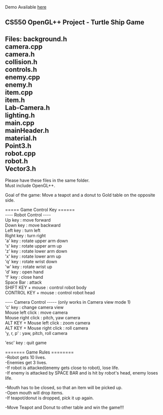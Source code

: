 Demo Available [here](https://youtu.be/wLyZOcGfMw4)


CS550 OpenGL++ Project - Turtle Ship Game
---------------------
Files:
background.h  
camera.cpp  
camera.h  
collision.h  
controls.h  
enemy.cpp  
enemy.h  
item.cpp  
item.h  
Lab-Camera.h  
lighting.h  
main.cpp  
mainHeader.h  
material.h  
Point3.h  
robot.cpp  
robot.h  
Vector3.h  
----------------------
Please have these files in the same folder.  
Must include OpenGL++.  



Goal of the game: Move a teapot and a donut to Gold table on the opposite side.  

===== Game Control Key ======  
---- Robot Control ----  
Up key : move forward  
Down key : move backward  
Left key : turn left  
Right key : turn right  
'a' key : rotate upper arm down  
's' key : rotate upper arm up  
'z' key : rotate lower arm down  
'x' key : rotate lower arm up  
'q' key : rotate wrist down  
'w' key : rotate wrist up  
'd' key : open hand  
'f' key : close hand   
Space Bar : attack  
SHIFT KEY + mouse : control robot body  
CONTROL KEY + mouse : control robot head  


---- Camera Control ----- (only works in Camera view mode 1)  
'c' key : change camera view  
Mouse left click : move camera  
Mouse right click : pitch, yaw camera  
ALT KEY + Mouse left click : zoom camera  
ALT KEY + Mouse right click : roll camera  
'y, r, p' : yaw, pitch, roll camera  


'esc' key : quit game  

======= Game Rules ========  
-Robot gets 10 lives.  
-Enemies get 3 lives.  
-If robot is attacked(enemy gets close to robot), lose life.  
-If enemy is attacked by SPACE BAR and is hit by robot's head, enemy loses life.  
 
-Mouth has to be closed, so that an item will be picked up.  
-Open mouth will drop items.  
-If teapot/donut is dropped, pick it up again.  

-Move Teapot and Donut to other table and win the game!!!  







